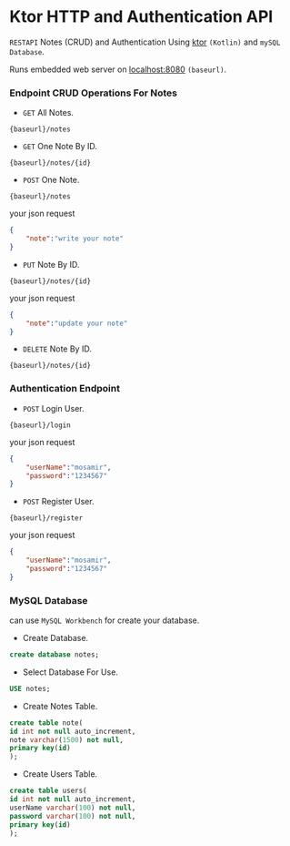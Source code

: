# Ktor HTTP and Authentication API
`RESTAPI` Notes (CRUD) and Authentication Using [ktor](https://ktor.io/) `(Kotlin)` and `mySQL Database`.

Runs embedded web server on [localhost:8080](http://127.0.0.1:8080) `(baseurl)`.

### Endpoint CRUD Operations For Notes

- `GET` All Notes.
  
```
{baseurl}/notes
```

- `GET` One Note By ID.
  
```
{baseurl}/notes/{id}
```

- `POST` One Note.
  
```
{baseurl}/notes
```
your json request
```JSON
{
    "note":"write your note"
}
```

- `PUT` Note By ID.
  
```
{baseurl}/notes/{id}
```
your json request
```JSON
{
    "note":"update your note"
}
```

- `DELETE` Note By ID.
  
```
{baseurl}/notes/{id}
```

### Authentication Endpoint

- `POST` Login User.
  
```
{baseurl}/login
```
your json request
```JSON
{
    "userName":"mosamir",
    "password":"1234567"
}
```

- `POST` Register User.
  
```
{baseurl}/register
```
your json request
```JSON
{
    "userName":"mosamir",
    "password":"1234567"
}
```

### MySQL Database
can use `MySQL Workbench` for create your database.

- Create Database.
```SQL
create database notes;
```

- Select Database For Use.
```SQL
USE notes;
```

- Create Notes Table.
```SQL
create table note(
id int not null auto_increment,
note varchar(1500) not null,
primary key(id)
);
```

- Create Users Table.
```SQL
create table users(
id int not null auto_increment,
userName varchar(100) not null,
password varchar(100) not null,
primary key(id)
);
```






